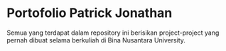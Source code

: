 # Portofolio Patrick Jonathan

Semua yang terdapat dalam repository ini berisikan project-project yang pernah dibuat selama berkuliah di Bina Nusantara University. 
